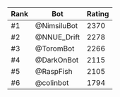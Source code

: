 Rank|Bot|Rating
---|---|---
#1|@NimsiluBot|2370
#2|@NNUE_Drift|2278
#3|@ToromBot|2266
#4|@DarkOnBot|2115
#5|@RaspFish|2105
#6|@colinbot|1794
